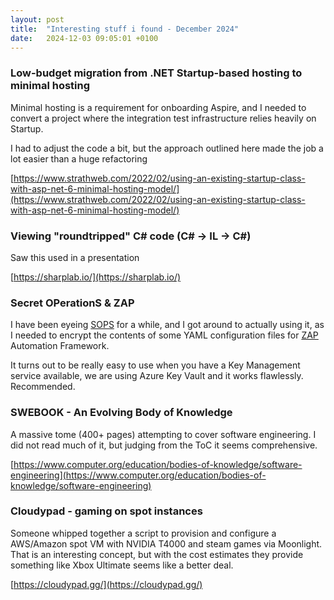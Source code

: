 ```yaml
---
layout: post
title:  "Interesting stuff i found - December 2024"
date:   2024-12-03 09:05:01 +0100
---
```

### Low-budget migration from .NET Startup-based hosting to minimal hosting
Minimal hosting is a requirement for onboarding Aspire, and I needed to convert a project where the integration test infrastructure relies heavily on Startup.

I had to adjust the code a bit, but the approach outlined here made the job a lot easier than a huge refactoring

[https://www.strathweb.com/2022/02/using-an-existing-startup-class-with-asp-net-6-minimal-hosting-model/](https://www.strathweb.com/2022/02/using-an-existing-startup-class-with-asp-net-6-minimal-hosting-model/)

### Viewing "roundtripped" C# code (C# -> IL -> C#)
Saw this used in a presentation

[https://sharplab.io/](https://sharplab.io/)

### Secret OPerationS & ZAP
I have been eyeing [SOPS](https://getsops.io/) for a while, and I got around to actually using it, as I needed to encrypt the contents of some YAML configuration files for [ZAP](https://www.zaproxy.org/) Automation Framework.

It turns out to be really easy to use when you have a Key Management service available, we are using Azure Key Vault and it works flawlessly. Recommended.

### SWEBOOK - An Evolving Body of Knowledge
A massive tome (400+ pages) attempting to cover software engineering. I did not read much of it, but judging from the ToC it seems comprehensive.

[https://www.computer.org/education/bodies-of-knowledge/software-engineering](https://www.computer.org/education/bodies-of-knowledge/software-engineering)

### Cloudypad - gaming on spot instances
Someone whipped together a script to provision and configure a AWS/Amazon spot VM with NVIDIA T4000 and steam games via Moonlight. That is an interesting concept, but with the cost estimates they provide something like Xbox Ultimate seems like a better deal.

[https://cloudypad.gg/](https://cloudypad.gg/)
